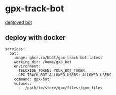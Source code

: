 # gpx-track-bot

[deployed bot](https://t.me/GpxTrackBot)


## deploy with docker

```
services:
  bot:
    image: ghcr.io/bb4l/gpx-track-bot:latest
    working_dir: /home/gxp_bot
    environment:
      TELOXIDE_TOKEN: YOUR_BOT_TOKEN
      GPX_TRACK_BOT_ALLOWED_USERS: ALLOWED_USERS
    command: gpx-bot
    volumes:
      - ./path/to/store/gpx/files:/gpx_files
```